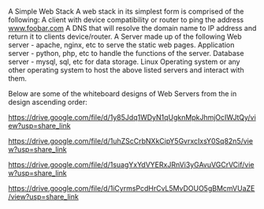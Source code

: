 A Simple Web Stack
A web stack in its simplest form is comprised of the following:
A client with device compatibility or router to ping the address www.foobar.com
A DNS that will resolve the domain name to IP address and return it to clients device/router.
A Server made up of the following
Web server - apache, nginx, etc to serve the static web pages.
Application server - python, php, etc to handle the functions of the server.
Database server - mysql, sql, etc for data storage.
Linux Operating system or any other operating system to host the above listed servers and interact with them.

Below are some of the whiteboard designs of Web Servers from the in design ascending order:

https://drive.google.com/file/d/1y85Jdq1WDyN1qUgknMpkJhmjOcIWJtQy/view?usp=share_link

https://drive.google.com/file/d/1uhZScCrbNXkCipY5GvrxcIxsY0Sq82n5/view?usp=share_link

https://drive.google.com/file/d/1suagYxYdVYERxJRnVi3yGAvuVGCrVCif/view?usp=share_link

https://drive.google.com/file/d/1iCyrmsPcdHrCvL5MvDOUO5gBMcmVUaZE/view?usp=share_link
